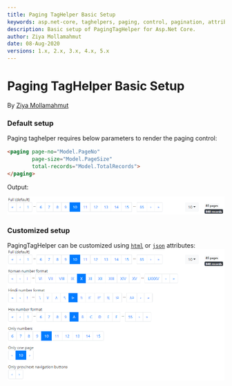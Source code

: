 ```yaml
---
title: Paging TagHelper Basic Setup
keywords: asp.net-core, taghelpers, paging, control, pagination, attributes
description: Basic setup of PagingTagHelper for Asp.Net Core.
author: Ziya Mollamahmut
date: 08-Aug-2020
versions: 1.x, 2.x, 3.x, 4.x, 5.x
---
```


# Paging TagHelper Basic Setup

By [Ziya Mollamahmut](https://github.com/LazZiya)

### Default setup
Paging taghelper requires below parameters to render the paging control:

````html
<paging page-no="Model.PageNo"
        page-size="Model.PageSize"
        total-records="Model.TotalRecords">
</paging>
````

Output:

![PagingTagHelper - default](https://github.com/LazZiya/Docs/raw/master/LazZiya.TagHelpers/v5.0/images/paging-tag-helper-full.PNG)

### Customized setup
PagingTagHelper can be customized using [`html`][1] or [`json`][2] attributes:
![PagingTagHelper - customization](https://github.com/LazZiya/Docs/raw/master/LazZiya.TagHelpers/v5.0/images/paging-tag-helper-samples.PNG)

[1]:Paging-TagHelper-Attributes.md
[2]:Paging-TagHelper-Json-Settings.md
